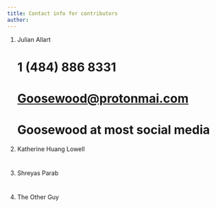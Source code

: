 ```yaml
---
title: Contact info for contributors
author:
---
```


1. Julian Allart

	# 1 (484) 886 8331

	# Goosewood@protonmai.com

	# Goosewood at most social media

1. Katherine Huang Lowell

	#

	#

	#

1. Shreyas Parab

	#

	#

	#

1. The Other Guy

	#

	#

	#
